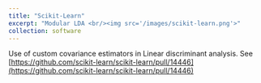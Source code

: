```yaml
---
title: "Scikit-Learn"
excerpt: "Modular LDA <br/><img src='/images/scikit-learn.png'>"
collection: software
---
```

Use of custom covariance estimators in Linear discriminant analysis.
See [https://github.com/scikit-learn/scikit-learn/pull/14446](https://github.com/scikit-learn/scikit-learn/pull/14446)
